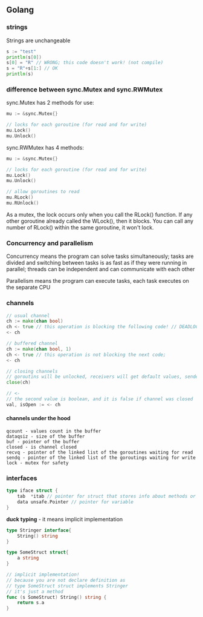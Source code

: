 ## Golang
### strings
Strings are unchangeable

```go
s := "test"
println(s[0]) 
s[0] = "R" // WRONG; this code doesn't work! (not compile)
s = "R"+s[1:] // OK
println(s)
```

### difference between sync.Mutex and sync.RWMutex
sync.Mutex has 2 methods for use:
```go
mu := &sync.Mutex{}

// locks for each goroutine (for read and for write)
mu.Lock()
mu.Unlock()
```

sync.RWMutex has 4 methods:
```go
mu := &sync.Mutex{}

// locks for each goroutine (for read and for write)
mu.Lock()
mu.Unlock()

// allow goroutines to read 
mu.RLock()
mu.RUnlock()
```
As a mutex, the lock occurs only when you call the RLock() function. If any other goroutine already called the WLock(), then it blocks. You can call any number of RLock() within the same goroutine, it won't lock.

### Concurrency and parallelism
Concurrency means the program can solve tasks simultaneously;
tasks are divided and switching between tasks is as fast as if they were running in parallel;
threads can be independent and can communicate with each other

Parallelism means the program can execute tasks, each task executes on the separate CPU

### channels
```go
// usual channel
ch := make(chan bool)
ch <- true // this operation is blocking the following code! // DEADLOCK
<- ch

// buffered channel
ch := make(chan bool, 1)
ch <- true // this operation is not blocking the next code; 
<- ch

// closing channels
// goroutins will be unlocked, receivers will get default values, senders will panic
close(ch)

// <-
// the second value is boolean, and it is false if channel was closed
val, isOpen := <- ch
```
#### channels under the hood
```
qcount - values count in the buffer
dataqsiz - size of the buffer
buf - pointer of the buffer
closed - is channel closed
recvq - pointer of the linked list of the goroutines waiting for read
sendq - pointer of the linked list of the goroutings waiting for write
lock - mutex for safety
```


### interfaces
```go
type iface struct {
    tab  *itab // pointer for struct that stores info about methods or other metadata
    data unsafe.Pointer // pointer for variable
}
```

**duck typing** - it means implicit implementation
```go
type Stringer interface{
	String() string
}

type SomeStruct struct{
	a string
}

// implicit implementation!
// because you are not declare definition as 
// type SomeStruct struct implements Stringer
// it's just a method
func (s SomeStruct) String() string {
	return s.a
}
```